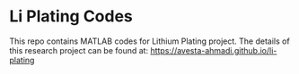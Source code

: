 # Li Plating Codes
This repo contains MATLAB codes for Lithium Plating project. 
The details of this research project can be found at: https://avesta-ahmadi.github.io/li-plating
